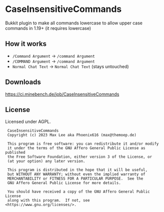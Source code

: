 # CaseInsensitiveCommands

Bukkit plugin to make all commands lowercase to allow upper case commands in 1.19+ (it requires lowercase)

## How it works

- `/Command Argument` -> `/command Argument`
- `/COMMAND Argument` -> `/command Argument`
- `Normal Chat Text` -> `Normal Chat Text` (stays untouched)

## Downloads

https://ci.minebench.de/job/CaseInsensitiveCommands

## License

Licensed under AGPL.

```
 CaseInsensitiveCommands
 Copyright (c) 2023 Max Lee aka Phoenix616 (max@themoep.de)
 
 This program is free software: you can redistribute it and/or modify
 it under the terms of the GNU Affero General Public License as published
 the Free Software Foundation, either version 3 of the License, or
 (at your option) any later version.
 
 This program is distributed in the hope that it will be useful,
 but WITHOUT ANY WARRANTY; without even the implied warranty of
 MERCHANTABILITY or FITNESS FOR A PARTICULAR PURPOSE.  See the
 GNU Affero General Public License for more details.
 
 You should have received a copy of the GNU Affero General Public License
 along with this program.  If not, see <https://www.gnu.org/licenses/>.
```